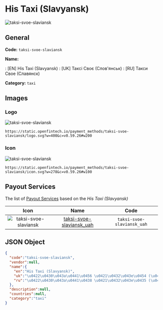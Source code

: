 
# His Taxi (Slavyansk) 
![taksi-svoe-slaviansk](https://static.openfintech.io/payment_methods/taksi-svoe-slaviansk/logo.svg?w=400&c=v0.59.26#w200)  

## General 
**Code:** `taksi-svoe-slaviansk` 
 
**Name:** 
 
:	[EN] His Taxi (Slavyansk) 
:	[UK] Таксі Своє (Слов'янськ) 
:	[RU] Такси Свое (Славянск) 
 
**Category:** `taxi` 
 

## Images 

### Logo 
![taksi-svoe-slaviansk](https://static.openfintech.io/payment_methods/taksi-svoe-slaviansk/logo.svg?w=400&c=v0.59.26#w200)  

```
https://static.openfintech.io/payment_methods/taksi-svoe-slaviansk/logo.svg?w=400&c=v0.59.26#w200
```  

### Icon 
![taksi-svoe-slaviansk](https://static.openfintech.io/payment_methods/taksi-svoe-slaviansk/icon.svg?w=278&c=v0.59.26#w100)  

```
https://static.openfintech.io/payment_methods/taksi-svoe-slaviansk/icon.svg?w=278&c=v0.59.26#w100
```  

## Payout Services 
 
The list of [Payout Services](/payout-services/) based on the _His Taxi (Slavyansk)_ 

|Icon|Name|Code| 
|:---:|:---:|:---:| 
|![taksi-svoe-slaviansk](https://static.openfintech.io/payout_methods/taksi-svoe-slaviansk/icon.png?w=278&c=v0.59.26#w40) |[taksi-svoe-slaviansk_uah](/payout-services/taksi-svoe-slaviansk_uah/)|`taksi-svoe-slaviansk_uah`| 
 

## JSON Object 

```json
{
  "code":"taksi-svoe-slaviansk",
  "vendor":null,
  "name":{
    "en":"His Taxi (Slavyansk)",
    "uk":"\u0422\u0430\u043a\u0441\u0456 \u0421\u0432\u043e\u0454 (\u0421\u043b\u043e\u0432'\u044f\u043d\u0441\u044c\u043a)",
    "ru":"\u0422\u0430\u043a\u0441\u0438 \u0421\u0432\u043e\u0435 (\u0421\u043b\u0430\u0432\u044f\u043d\u0441\u043a)"
  },
  "description":null,
  "countries":null,
  "category":"taxi"
}
```  
